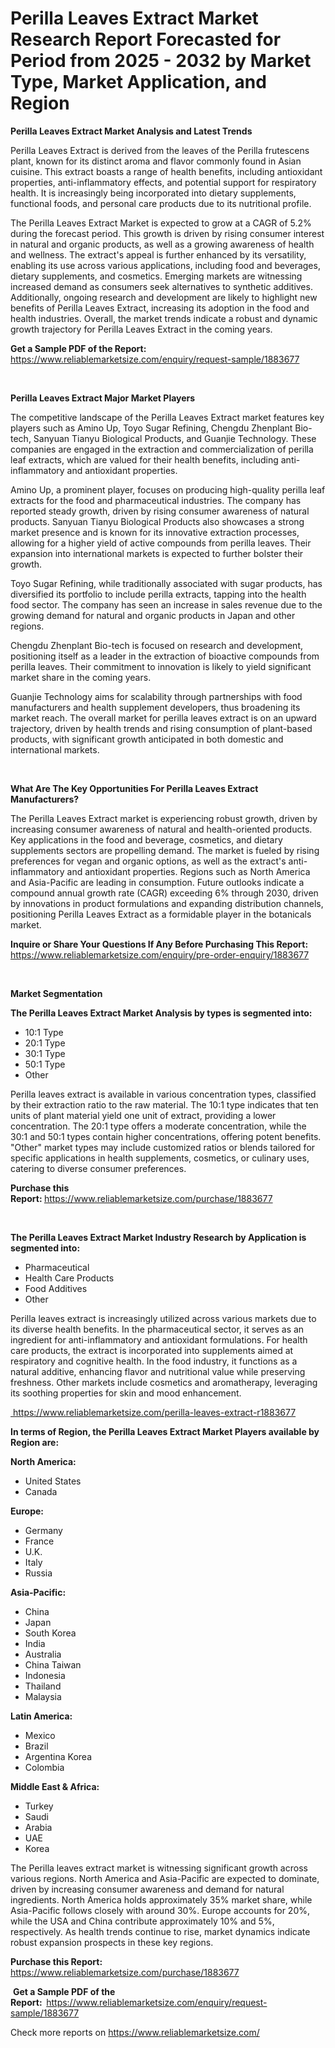 <p><h1>Perilla Leaves Extract Market Research Report Forecasted for Period from 2025 -  2032 by Market Type, Market Application, and Region</h1></p><p><strong>Perilla Leaves Extract Market Analysis and Latest Trends</strong></p>
<p><p>Perilla Leaves Extract is derived from the leaves of the Perilla frutescens plant, known for its distinct aroma and flavor commonly found in Asian cuisine. This extract boasts a range of health benefits, including antioxidant properties, anti-inflammatory effects, and potential support for respiratory health. It is increasingly being incorporated into dietary supplements, functional foods, and personal care products due to its nutritional profile.</p><p>The Perilla Leaves Extract Market is expected to grow at a CAGR of 5.2% during the forecast period. This growth is driven by rising consumer interest in natural and organic products, as well as a growing awareness of health and wellness. The extract's appeal is further enhanced by its versatility, enabling its use across various applications, including food and beverages, dietary supplements, and cosmetics. Emerging markets are witnessing increased demand as consumers seek alternatives to synthetic additives. Additionally, ongoing research and development are likely to highlight new benefits of Perilla Leaves Extract, increasing its adoption in the food and health industries. Overall, the market trends indicate a robust and dynamic growth trajectory for Perilla Leaves Extract in the coming years.</p></p>
<p><strong>Get a Sample PDF of the Report:&nbsp;</strong> <a href="https://www.reliablemarketsize.com/enquiry/request-sample/1883677?utm_campaign=2750&utm_medium=2&utm_source=Github&utm_content=ia&utm_term=28022025&utm_id=perilla-leaves-extract">https://www.reliablemarketsize.com/enquiry/request-sample/1883677</a></p>
<p>&nbsp;</p>
<p><strong>Perilla Leaves Extract Major Market Players</strong></p>
<p><p>The competitive landscape of the Perilla Leaves Extract market features key players such as Amino Up, Toyo Sugar Refining, Chengdu Zhenplant Bio-tech, Sanyuan Tianyu Biological Products, and Guanjie Technology. These companies are engaged in the extraction and commercialization of perilla leaf extracts, which are valued for their health benefits, including anti-inflammatory and antioxidant properties.</p><p>Amino Up, a prominent player, focuses on producing high-quality perilla leaf extracts for the food and pharmaceutical industries. The company has reported steady growth, driven by rising consumer awareness of natural products. Sanyuan Tianyu Biological Products also showcases a strong market presence and is known for its innovative extraction processes, allowing for a higher yield of active compounds from perilla leaves. Their expansion into international markets is expected to further bolster their growth.</p><p>Toyo Sugar Refining, while traditionally associated with sugar products, has diversified its portfolio to include perilla extracts, tapping into the health food sector. The company has seen an increase in sales revenue due to the growing demand for natural and organic products in Japan and other regions.</p><p>Chengdu Zhenplant Bio-tech is focused on research and development, positioning itself as a leader in the extraction of bioactive compounds from perilla leaves. Their commitment to innovation is likely to yield significant market share in the coming years.</p><p>Guanjie Technology aims for scalability through partnerships with food manufacturers and health supplement developers, thus broadening its market reach. The overall market for perilla leaves extract is on an upward trajectory, driven by health trends and rising consumption of plant-based products, with significant growth anticipated in both domestic and international markets.</p></p>
<p>&nbsp;</p>
<p><strong>What Are The Key Opportunities For Perilla Leaves Extract Manufacturers?</strong></p>
<p><p>The Perilla Leaves Extract market is experiencing robust growth, driven by increasing consumer awareness of natural and health-oriented products. Key applications in the food and beverage, cosmetics, and dietary supplements sectors are propelling demand. The market is fueled by rising preferences for vegan and organic options, as well as the extract's anti-inflammatory and antioxidant properties. Regions such as North America and Asia-Pacific are leading in consumption. Future outlooks indicate a compound annual growth rate (CAGR) exceeding 6% through 2030, driven by innovations in product formulations and expanding distribution channels, positioning Perilla Leaves Extract as a formidable player in the botanicals market.</p></p>
<p><strong>Inquire or Share Your Questions If Any Before Purchasing This Report:</strong> <a href="https://www.reliablemarketsize.com/enquiry/pre-order-enquiry/1883677?utm_campaign=2750&utm_medium=2&utm_source=Github&utm_content=ia&utm_term=28022025&utm_id=perilla-leaves-extract">https://www.reliablemarketsize.com/enquiry/pre-order-enquiry/1883677</a></p>
<p>&nbsp;</p>
<p><strong>Market Segmentation</strong></p>
<p><strong>The Perilla Leaves Extract Market Analysis by types is segmented into:</strong></p>
<p><ul><li>10:1 Type</li><li>20:1 Type</li><li>30:1 Type</li><li>50:1 Type</li><li>Other</li></ul></p>
<p><p>Perilla leaves extract is available in various concentration types, classified by their extraction ratio to the raw material. The 10:1 type indicates that ten units of plant material yield one unit of extract, providing a lower concentration. The 20:1 type offers a moderate concentration, while the 30:1 and 50:1 types contain higher concentrations, offering potent benefits. "Other" market types may include customized ratios or blends tailored for specific applications in health supplements, cosmetics, or culinary uses, catering to diverse consumer preferences.</p></p>
<p><strong>Purchase this Report:&nbsp;</strong><a href="https://www.reliablemarketsize.com/purchase/1883677?utm_campaign=2750&utm_medium=2&utm_source=Github&utm_content=ia&utm_term=28022025&utm_id=perilla-leaves-extract">https://www.reliablemarketsize.com/purchase/1883677</a></p>
<p>&nbsp;</p>
<p><strong>The Perilla Leaves Extract Market Industry Research by Application is segmented into:</strong></p>
<p><ul><li>Pharmaceutical</li><li>Health Care Products</li><li>Food Additives</li><li>Other</li></ul></p>
<p><p>Perilla leaves extract is increasingly utilized across various markets due to its diverse health benefits. In the pharmaceutical sector, it serves as an ingredient for anti-inflammatory and antioxidant formulations. For health care products, the extract is incorporated into supplements aimed at respiratory and cognitive health. In the food industry, it functions as a natural additive, enhancing flavor and nutritional value while preserving freshness. Other markets include cosmetics and aromatherapy, leveraging its soothing properties for skin and mood enhancement.</p></p>
<p><a href="https://www.reliablemarketsize.com/perilla-leaves-extract-r1883677?utm_campaign=2750&utm_medium=2&utm_source=Github&utm_content=ia&utm_term=28022025&utm_id=perilla-leaves-extract">&nbsp;https://www.reliablemarketsize.com/perilla-leaves-extract-r1883677</a></p>
<p><strong>In terms of Region, the Perilla Leaves Extract Market Players available by Region are:</strong></p>
<p>
    <p> <strong> North America: </strong>
        <ul>
            <li>United States</li>
            <li>Canada</li>
        </ul>
        </p> 
    <p> <strong> Europe: </strong>
        <ul>
            <li>Germany</li>
            <li>France</li>
            <li>U.K.</li>
            <li>Italy</li>
            <li>Russia</li>
        </ul>
        </p> 
    <p> <strong> Asia-Pacific: </strong>
        <ul>
            <li>China</li>
            <li>Japan</li>
            <li>South Korea</li>
            <li>India</li>
            <li>Australia</li>
            <li>China Taiwan</li>
            <li>Indonesia</li>
            <li>Thailand</li>
            <li>Malaysia</li>
        </ul>
        </p> 
    <p> <strong> Latin America: </strong>
        <ul>
            <li>Mexico</li>
            <li>Brazil</li>
            <li>Argentina Korea</li>
            <li>Colombia</li>
        </ul>
        </p> 
    <p> <strong> Middle East & Africa: </strong>
        <ul>
            <li>Turkey</li>
            <li>Saudi</li>
            <li>Arabia</li>
            <li>UAE</li>
            <li>Korea</li>
        </ul>
    </p>
    </p>
<p><p>The Perilla leaves extract market is witnessing significant growth across various regions. North America and Asia-Pacific are expected to dominate, driven by increasing consumer awareness and demand for natural ingredients. North America holds approximately 35% market share, while Asia-Pacific follows closely with around 30%. Europe accounts for 20%, while the USA and China contribute approximately 10% and 5%, respectively. As health trends continue to rise, market dynamics indicate robust expansion prospects in these key regions.</p></p>
<p><strong>Purchase this Report: </strong><a href="https://www.reliablemarketsize.com/purchase/1883677?utm_campaign=2750&utm_medium=2&utm_source=Github&utm_content=ia&utm_term=28022025&utm_id=perilla-leaves-extract">https://www.reliablemarketsize.com/purchase/1883677</a></p>
<p>&nbsp;<strong>Get a Sample PDF of the Report:&nbsp;&nbsp;</strong><a href="https://www.reliablemarketsize.com/enquiry/request-sample/1883677?utm_campaign=2750&utm_medium=2&utm_source=Github&utm_content=ia&utm_term=28022025&utm_id=perilla-leaves-extract">https://www.reliablemarketsize.com/enquiry/request-sample/1883677</a></p>
<p><strong></strong></p>
<p>Check more reports on <a href="https://www.reliablemarketsize.com/?utm_campaign=2750&utm_medium=2&utm_source=Github&utm_content=ia&utm_term=28022025&utm_id=perilla-leaves-extract">https://www.reliablemarketsize.com/</a></p>